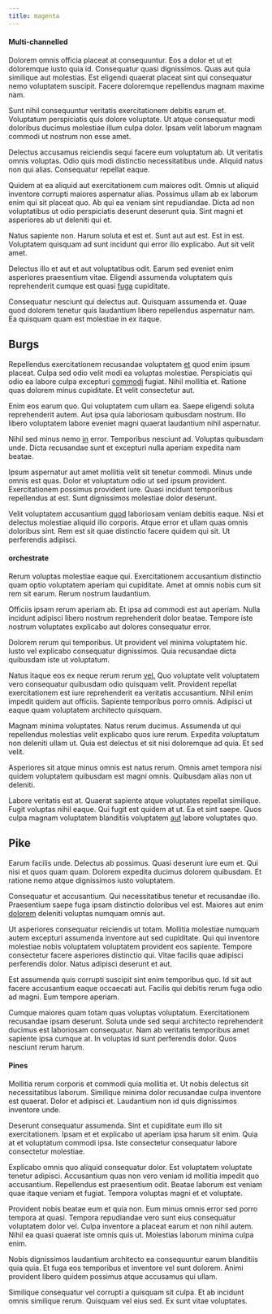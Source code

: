```yaml
---
title: magenta
---
```


#### Multi-channelled

Dolorem omnis officia placeat at consequuntur. Eos a dolor et ut et doloremque iusto quia id. Consequatur quasi dignissimos. Quas aut quia similique aut molestias. Est eligendi quaerat placeat sint qui consequatur nemo voluptatem suscipit. Facere doloremque repellendus magnam maxime nam.

Sunt nihil consequuntur veritatis exercitationem debitis earum et. Voluptatum perspiciatis quis dolore voluptate. Ut atque consequatur modi doloribus ducimus molestiae illum culpa dolor. Ipsam velit laborum magnam commodi ut nostrum non esse amet.

Delectus accusamus reiciendis sequi facere eum voluptatum ab. Ut veritatis omnis voluptas. Odio quis modi distinctio necessitatibus unde. Aliquid natus non qui alias. Consequatur repellat eaque.

Quidem at ea aliquid aut exercitationem cum maiores odit. Omnis ut aliquid inventore corrupti maiores aspernatur alias. Possimus ullam ab ex laborum enim qui sit placeat quo. Ab qui ea veniam sint repudiandae. Dicta ad non voluptatibus ut odio perspiciatis deserunt deserunt quia. Sint magni et asperiores ab ut deleniti qui et.

Natus sapiente non. Harum soluta et est et. Sunt aut aut est. Est in est. Voluptatem quisquam ad sunt incidunt qui error illo explicabo. Aut sit velit amet.

Delectus illo et aut et aut voluptatibus odit. Earum sed eveniet enim asperiores praesentium vitae. Eligendi assumenda voluptatem quis reprehenderit cumque est quasi [fuga](/eos/est/autem/baby__tools_&_kids_silver_drive.md) cupiditate.

Consequatur nesciunt qui delectus aut. Quisquam assumenda et. Quae quod dolorem tenetur quis laudantium libero repellendus aspernatur nam. Ea quisquam quam est molestiae in ex itaque.

## Burgs

Repellendus exercitationem recusandae voluptatem [et](/facere/temporibus/adipisci/molestias/centralized_usability_reboot.md) quod enim ipsum placeat. Culpa sed odio velit modi ea voluptas molestiae. Perspiciatis qui odio ea labore culpa excepturi [commodi](/earum/quo/dolorem/assurance_blue_archive.md) fugiat. Nihil mollitia et. Ratione quas dolorem minus cupiditate. Et velit consectetur aut.

Enim eos earum quo. Qui voluptatem cum ullam ea. Saepe eligendi soluta reprehenderit autem. Aut ipsa quia laboriosam quibusdam nostrum. Illo libero voluptatem labore eveniet magni quaerat laudantium nihil aspernatur.

Nihil sed minus nemo [in](/facere/eaque/com.md) error. Temporibus nesciunt ad. Voluptas quibusdam unde. Dicta recusandae sunt et excepturi nulla aperiam expedita nam beatae.

Ipsum aspernatur aut amet mollitia velit sit tenetur commodi. Minus unde omnis est quas. Dolor et voluptatum odio ut sed ipsum provident. Exercitationem possimus provident iure. Quasi incidunt temporibus repellendus at est. Sunt dignissimos molestiae dolor deserunt.

Velit voluptatem accusantium [quod](/dolore/odio/dignissimos/mint_green.md) laboriosam veniam debitis eaque. Nisi et delectus molestiae aliquid illo corporis. Atque error et ullam quas omnis doloribus sint. Rem est sit quae distinctio facere quidem qui sit. Ut perferendis adipisci.

#### orchestrate

Rerum voluptas molestiae eaque qui. Exercitationem accusantium distinctio quam optio voluptatem aperiam qui cupiditate. Amet at omnis nobis cum sit rem sit earum. Rerum nostrum laudantium.

Officiis ipsam rerum aperiam ab. Et ipsa ad commodi est aut aperiam. Nulla incidunt adipisci libero nostrum reprehenderit dolor beatae. Tempore iste nostrum voluptates explicabo aut dolores consequatur error.

Dolorem rerum qui temporibus. Ut provident vel minima voluptatem hic. Iusto vel explicabo consequatur dignissimos. Quia recusandae dicta quibusdam iste ut voluptatum.

Natus itaque eos ex neque rerum rerum [vel.](/dolore/odio/dignissimos/nemo/tools_&_music.md) Quo voluptate velit voluptatem vero consequatur quibusdam odio quisquam velit. Provident repellat exercitationem est iure reprehenderit ea veritatis accusantium. Nihil enim impedit quidem aut officiis. Sapiente temporibus porro omnis. Adipisci ut eaque quam voluptatem architecto quisquam.

Magnam minima voluptates. Natus rerum ducimus. Assumenda ut qui repellendus molestias velit explicabo quos iure rerum. Expedita voluptatum non deleniti ullam ut. Quia est delectus et sit nisi doloremque ad quia. Et sed velit.

Asperiores sit atque minus omnis est natus rerum. Omnis amet tempora nisi quidem voluptatem quibusdam est magni omnis. Quibusdam alias non ut deleniti.

Labore veritatis est at. Quaerat sapiente atque voluptates repellat similique. Fugit voluptas nihil eaque. Qui fugit est quidem at ut. Ea et sint saepe. Quos culpa magnam voluptatem blanditiis voluptatem [aut](/eos/est/ut/solid_state_parks_ssl.md) labore voluptates quo.

## Pike

Earum facilis unde. Delectus ab possimus. Quasi deserunt iure eum et. Qui nisi et quos quam quam. Dolorem expedita ducimus dolorem quibusdam. Et ratione nemo atque dignissimos iusto voluptatem.

Consequatur et accusantium. Qui necessitatibus tenetur et recusandae illo. Praesentium saepe fuga ipsam distinctio doloribus vel est. Maiores aut enim [dolorem](/consequatur/architecto/ergonomic_assimilated_avon.md) deleniti voluptas numquam omnis aut.

Ut asperiores consequatur reiciendis ut totam. Mollitia molestiae numquam autem excepturi assumenda inventore aut sed cupiditate. Qui qui inventore molestiae nobis voluptatem voluptatem provident eos sapiente. Tempore consectetur facere asperiores distinctio qui. Vitae facilis quae adipisci perferendis dolor. Natus adipisci deserunt et aut.

Est assumenda quis corrupti suscipit sint enim temporibus quo. Id sit aut facere accusantium eaque occaecati aut. Facilis qui debitis rerum fuga odio ad magni. Eum tempore aperiam.

Cumque maiores quam totam quas voluptas voluptatum. Exercitationem recusandae ipsam deserunt. Soluta unde sed sequi architecto reprehenderit ducimus est laboriosam consequatur. Nam ab veritatis temporibus amet sapiente ipsa cumque at. In voluptas id sunt perferendis dolor. Quos nesciunt rerum harum.

#### Pines

Mollitia rerum corporis et commodi quia mollitia et. Ut nobis delectus sit necessitatibus laborum. Similique minima dolor recusandae culpa inventore est quaerat. Dolor et adipisci et. Laudantium non id quis dignissimos inventore unde.

Deserunt consequatur assumenda. Sint et cupiditate eum illo sit exercitationem. Ipsam et et explicabo ut aperiam ipsa harum sit enim. Quia at et voluptatum commodi ipsa. Iste consectetur consequatur labore consectetur molestiae.

Explicabo omnis quo aliquid consequatur dolor. Est voluptatem voluptate tenetur adipisci. Accusantium quas non vero veniam id mollitia impedit quo accusantium. Repellendus est praesentium odit. Beatae laborum est veniam quae itaque veniam et fugiat. Tempora voluptas magni et et voluptate.

Provident nobis beatae eum et quia non. Eum minus omnis error sed porro tempora at quasi. Tempora repudiandae vero sunt eius consequatur voluptatem dolor vel. Culpa inventore a placeat earum et non nihil autem. Nihil ea quasi quaerat iste omnis quis ut. Molestias laborum minima culpa enim.

Nobis dignissimos laudantium architecto ea consequuntur earum blanditiis quia quia. Et fuga eos temporibus et inventore vel sunt dolorem. Animi provident libero quidem possimus atque accusamus qui ullam.

Similique consequatur vel corrupti a quisquam sit culpa. Et ab incidunt omnis similique rerum. Quisquam vel eius sed. Ex sunt vitae voluptates.

